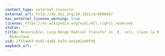 ```yaml
---
content_type: external-resource
external_url: http://dx.doi.org/10.1021/ar4000407
has_external_license_warning: true
license: https://en.wikipedia.org/wiki/All_rights_reserved
status: ''
title: Reversible, Long-Range Radical Transfer in _E. coli_ Class la Ribonucleotide
  Reductase
uid: 2f55a66f-8c87-4a65-9a74-be5a02200f9d
wayback_url: ''
---
```

